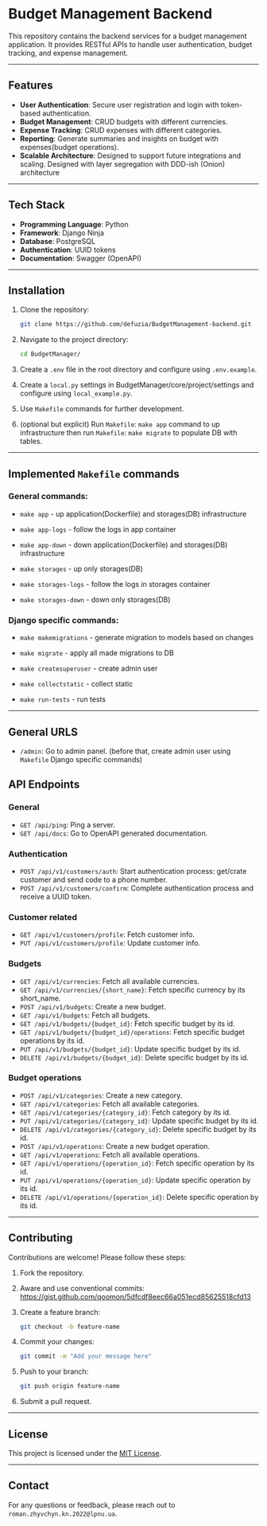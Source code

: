 # Budget Management Backend

This repository contains the backend services for a budget management application. It provides RESTful APIs to handle user authentication, budget tracking, and expense management.

---

## Features

- **User Authentication**: Secure user registration and login with token-based authentication.
- **Budget Management**: CRUD budgets with different currencies.
- **Expense Tracking**: CRUD expenses with different categories.
- **Reporting**: Generate summaries and insights on budget with expenses(budget operations).
- **Scalable Architecture**: Designed to support future integrations and scaling. Designed with layer segregation with DDD-ish (Onion) architecture

---

## Tech Stack

- **Programming Language**: Python
- **Framework**: Django Ninja
- **Database**: PostgreSQL
- **Authentication**: UUID tokens
- **Documentation**: Swagger (OpenAPI)

---

## Installation

1. Clone the repository:
   ```bash
   git clone https://github.com/defuzia/BudgetManagement-backend.git
   ```
2. Navigate to the project directory:
   ```bash
   cd BudgetManager/
   ```
3. Create a `.env` file in the root directory and configure using `.env.example`.

4. Create a `local.py` settings in BudgetManager/core/project/settings and configure using `local_example.py`.

5. Use `Makefile` commands for further development.

6. (optional but explicit) Run `Makefile`: `make app` command to up infrastructure then run `Makefile`: `make migrate` to populate DB with tables.

---

## Implemented `Makefile` commands

### General commands:

* `make app` - up application(Dockerfile) and storages(DB) infrastructure

* `make app-logs` - follow the logs in app container

* `make app-down` - down application(Dockerfile) and storages(DB) infrastructure

* `make storages` - up only storages(DB)

* `make storages-logs` - follow the logs in storages container

* `make storages-down` - down only storages(DB)


### Django specific commands:
* `make makemigrations` - generate migration to models based on changes

* `make migrate` - apply all made migrations to DB

* `make createsuperuser` - create admin user

* `make collectstatic` - collect static

* `make run-tests` - run tests

---

## General URLS
- `/admin`: Go to admin panel. (before that, create admin user using `Makefile` Django specific commands)

## API Endpoints

### General
- `GET /api/ping`: Ping a server.
- `GET /api/docs`: Go to OpenAPI generated documentation.

### Authentication
- `POST /api/v1/customers/auth`: Start authentication process: get/crate customer and send code to a phone number.
- `POST /api/v1/customers/confirm`: Complete authentication process and receive a UUID token.

### Customer related
- `GET /api/v1/customers/profile`: Fetch customer info.
- `PUT /api/v1/customers/profile`: Update customer info.

### Budgets
- `GET /api/v1/currencies`: Fetch all available currencies.
- `GET /api/v1/currencies/{short_name}`: Fetch specific currency by its short_name.
- `POST /api/v1/budgets`: Create a new budget.
- `GET /api/v1/budgets`: Fetch all budgets.
- `GET /api/v1/budgets/{budget_id}`: Fetch specific budget by its id.
- `GET /api/v1/budgets/{budget_id}/operations`: Fetch specific budget operations by its id.
- `PUT /api/v1/budgets/{budget_id}`: Update specific budget by its id.
- `DELETE /api/v1/budgets/{budget_id}`: Delete specific budget by its id.

### Budget operations
- `POST /api/v1/categories`: Create a new category.
- `GET /api/v1/categories`: Fetch all available categories.
- `GET /api/v1/categories/{category_id}`: Fetch category by its id.
- `PUT /api/v1/categories/{category_id}`: Update specific budget by its id.
- `DELETE /api/v1/categories/{category_id}`: Delete specific budget by its id.
- `POST /api/v1/operations`: Create a new budget operation.
- `GET /api/v1/operations`: Fetch all available operations.
- `GET /api/v1/operations/{operation_id}`: Fetch specific operation by its id.
- `PUT /api/v1/operations/{operation_id}`: Update specific operation by its id.
- `DELETE /api/v1/operations/{operation_id}`: Delete specific operation by its id.

---

## Contributing

Contributions are welcome! Please follow these steps:

1. Fork the repository.

2. Aware and use conventional commits: https://gist.github.com/qoomon/5dfcdf8eec66a051ecd85625518cfd13

3. Create a feature branch:
   ```bash
   git checkout -b feature-name
   ```
4. Commit your changes:
   ```bash
   git commit -m "Add your message here"
   ```
5. Push to your branch:
   ```bash
   git push origin feature-name
   ```
6. Submit a pull request.

---

## License

This project is licensed under the [MIT License](LICENSE).

---

## Contact

For any questions or feedback, please reach out to `roman.zhyvchyn.kn.2022@lpnu.ua`.

